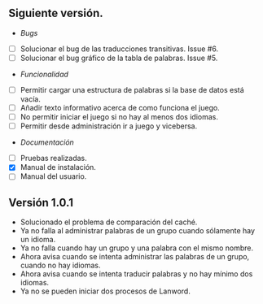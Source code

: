 ## Siguiente versión.

- *Bugs*
 - [ ] Solucionar el bug de las traducciones transitivas. Issue #6.
 - [ ] Solucionar el bug gráfico de la tabla de palabras. Issue #5.
- *Funcionalidad*
 - [ ] Permitir cargar una estructura de palabras si la base de datos está vacía.
 - [ ] Añadir texto informativo acerca de como funciona el juego.
 - [ ] No permitir iniciar el juego si no hay al menos dos idiomas.
 - [ ] Permitir desde administración ir a juego y vicebersa.
- *Documentación*
 - [ ] Pruebas realizadas.
 - [x] Manual de instalación.
 - [ ] Manual del usuario.

## Versión 1.0.1
- Solucionado el problema de comparación del caché.
- Ya no falla al administrar palabras de un grupo cuando sólamente hay un idioma.
- Ya no falla cuando hay un grupo y una palabra con el mismo nombre.
- Ahora avisa cuando se intenta administrar las palabras de un grupo, cuando no hay idiomas.
- Ahora avisa cuando se intenta traducir palabras y no hay mínimo dos idiomas.
- Ya no se pueden iniciar dos procesos de Lanword.
